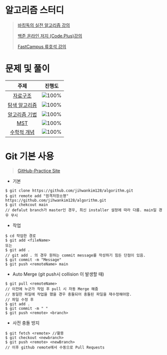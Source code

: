 # 알고리즘 스터디
> [바킹독의 실전 알고리즘 강의](https://www.youtube.com/playlist?list=PLtqbFd2VIQv4O6D6l9HcD732hdrnYb6CY)
> 
> [백준 온라인 저지 (Code.Plus)강의](https://code.plus/)
> 
> [FastCampus 류호석 강의](https://fastcampus.co.kr/)

# 문제 및 풀이
 주제 | 진행도 |  
 :--: | :--: |
[자료구조](/자료구조/solution.md) | ![100%](https://progress-bar.dev/26/?scale=61&title=progress&width=500&color=babaca&suffix=/61) |
[탐색 알고리즘](/탐색/solution.md) | ![100%](https://progress-bar.dev/11/?scale=59&title=progress&width=500&color=babaca&suffix=/59) |
[알고리즘 기법](/알고리즘기법/solution.md) | ![100%](https://progress-bar.dev/54/?scale=176&title=progress&width=500&color=babaca&suffix=/176) |
[MST](/MST/solution.md) | ![100%](https://progress-bar.dev/0/?scale=38&title=progress&width=500&color=babaca&suffix=/38) |
[수학적 개념](/수학/solution.md) | ![100%](https://progress-bar.dev/17/?scale=39&title=progress&width=500&color=babaca&suffix=/39) |

# Git 기본 사용
> [GitHub-Practice Site](https://learngitbranching.js.org/?locale=ko)
+ 기본
```
$ git clone https://github.com/jihwankim128/algorithm.git
$ git remote add "원격저장소명" https://github.com/jihwankim128/algorithm.git
$ git chekcout main    
// defalut branch가 master인 경우, 최신 installer 설정에 따라 다름. main일 경우 무시
```
+ 작업
```
$ cd 작업한 경로
$ git add <fileName> 
또는
$ git add . 
// git add . 의 경우 원하는 commit message를 작성하기 힘든 단점이 있음.
$ git commit -m "Message"
$ git push <remoteName> main
```
+ Auto Merge (git push시 collision 이 발생할 때)
```
$ git pull <remoteName>  
// 이전에 누군가 작업 후 pull 시 자동 Merge 해줌
// 동일한 파일에 작업을 했을 경우 충돌되어 충돌된 파일을 재수정해야함.
// 파일 수정 후
$ git add .
$ git commit -m " "
$ git push <remote> <branch>
```
+ 사전 충돌 방지
```
$ git fetch <remote> //활용
$ git checkout <newbranch>
$ git push <remote> <newBranch>
// 이후 github remote에서 수동으로 Pull Requests
```
